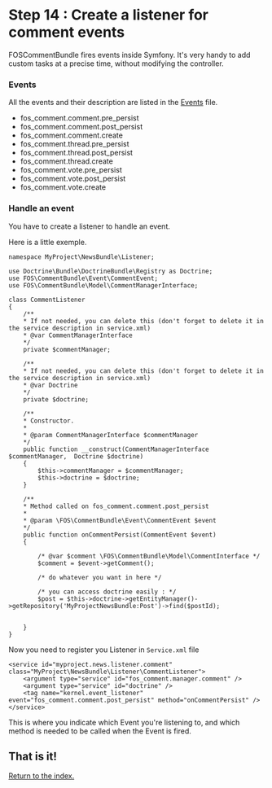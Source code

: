 Step 14 : Create a listener for comment events
==============================================

FOSCommentBundle fires events inside Symfony. It's very handy to add custom tasks at a precise time, without modifying the controller.

### Events

All the events and their description are listed in the [Events](https://github.com/FriendsOfSymfony/FOSCommentBundle/blob/master/Events.php) file.

 - fos_comment.comment.pre_persist
 - fos_comment.comment.post_persist
 - fos_comment.comment.create
 - fos_comment.thread.pre_persist
 - fos_comment.thread.post_persist
 - fos_comment.thread.create
 - fos_comment.vote.pre_persist
 - fos_comment.vote.post_persist
 - fos_comment.vote.create
 
### Handle an event

You have to create a listener to handle an event.

Here is a little exemple.

    namespace MyProject\NewsBundle\Listener;

    use Doctrine\Bundle\DoctrineBundle\Registry as Doctrine;
    use FOS\CommentBundle\Event\CommentEvent;
    use FOS\CommentBundle\Model\CommentManagerInterface;

    class CommentListener
    {
        /**
        * If not needed, you can delete this (don't forget to delete it in the service description in service.xml)
        * @var CommentManagerInterface
        */
        private $commentManager;
	
        /**
        * If not needed, you can delete this (don't forget to delete it in the service description in service.xml)
        * @var Doctrine 
        */
        private $doctrine;

        /**
        * Constructor.
        *
        * @param CommentManagerInterface $commentManager
        */
        public function __construct(CommentManagerInterface $commentManager,  Doctrine $doctrine)
        {
            $this->commentManager = $commentManager;
            $this->doctrine = $doctrine;
        }
	
        /**
        * Method called on fos_comment.comment.post_persist
        *
        * @param \FOS\CommentBundle\Event\CommentEvent $event
        */
        public function onCommentPersist(CommentEvent $event)
        {
		
            /* @var $comment \FOS\CommentBundle\Model\CommentInterface */
            $comment = $event->getComment();
		
            /* do whatever you want in here */
		
            /* you can access doctrine easily : */
            $post = $this->doctrine->getEntityManager()->getRepository('MyProjectNewsBundle:Post')->find($postId);
		
		
        }
    }

Now you need to register you Listener in `Service.xml` file

    <service id="myproject.news.listener.comment" class="MyProject\NewsBundle\Listener\CommentListener">
        <argument type="service" id="fos_comment.manager.comment" />
        <argument type="service" id="doctrine" />
        <tag name="kernel.event_listener" event="fos_comment.comment.post_persist" method="onCommentPersist" />
    </service>

This is where you indicate which Event you're listening to, and which method is needed to be called when the Event is fired.

## That is it!
[Return to the index.](index.md)
